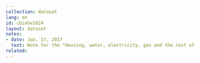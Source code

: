 ```yaml
---
collection: dataset
lang: en
id: cbiehe1624
layout: dataset
notes: 
- date: Jan. 17, 2017
  text: Note for the "Housing, water, electricity, gas and the rest of the fuel" - Ownership housing for households with personal (predominantly owner), the service is free, and the estimated rental value of housing accommodation has been added to the total amount.
related:
---
```


